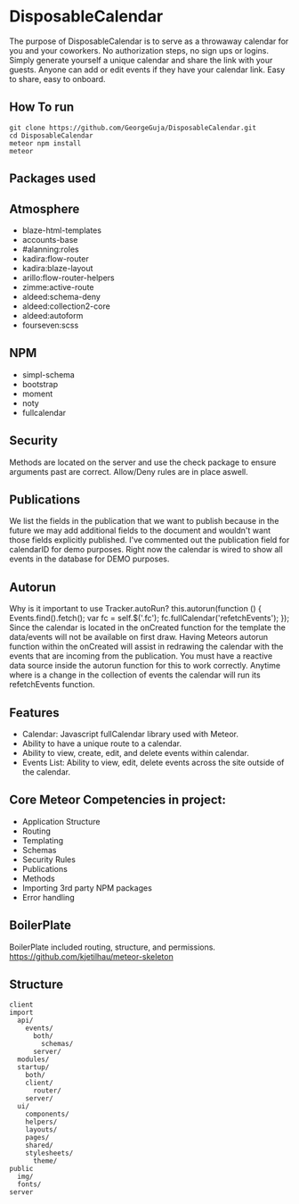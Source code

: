 # DisposableCalendar
The purpose of DisposableCalendar is to serve as a throwaway calendar for you and your coworkers. No authorization steps, no sign ups or logins. Simply generate yourself a unique calendar and share the link with your guests. Anyone can add or edit events if they have your calendar link. Easy to share, easy to onboard. 

## How To run
```
git clone https://github.com/GeorgeGuja/DisposableCalendar.git
cd DisposableCalendar
meteor npm install
meteor
```
## Packages used

## Atmosphere

- blaze-html-templates
- accounts-base
- #alanning:roles
- kadira:flow-router
- kadira:blaze-layout
- arillo:flow-router-helpers
- zimme:active-route
- aldeed:schema-deny
- aldeed:collection2-core
- aldeed:autoform
- fourseven:scss

## NPM

- simpl-schema
- bootstrap
- moment
- noty
- fullcalendar

## Security
Methods are located on the server and use the check package to ensure arguments past are correct. Allow/Deny rules are in place aswell. 

## Publications
We list the fields in the publication that we want to publish because in the future we may add additional fields to the document and wouldn't want those fields explicitly published. I've commented out the publication field for calendarID for demo purposes. Right now the calendar is wired to show all events in the database for DEMO purposes. 

## Autorun
Why is it important to use Tracker.autoRun? this.autorun(function () { Events.find().fetch(); var fc = self.$('.fc'); fc.fullCalendar('refetchEvents'); }); Since the calendar is located in the onCreated function for the template the data/events will not be available on first draw. Having Meteors autorun function within the onCreated will assist in redrawing the calendar with the events that are incoming from the publication. You must have a reactive data source inside the autorun function for this to work correctly. Anytime where is a change in the collection of events the calendar will run its refetchEvents function. 

## Features
- Calendar: Javascript fullCalendar library used with Meteor.
- Ability to have a unique route to a calendar.
- Ability to view, create, edit, and delete events within calendar.
- Events List: Ability to view, edit, delete events across the site outside of the calendar.

## Core Meteor Competencies in project:
- Application Structure
- Routing
- Templating
- Schemas
- Security Rules
- Publications
- Methods
- Importing 3rd party NPM packages
- Error handling

## BoilerPlate
BoilerPlate included routing, structure, and permissions. 
https://github.com/kjetilhau/meteor-skeleton



## Structure

```
client
import
  api/
    events/
      both/
        schemas/
      server/
  modules/
  startup/
    both/
    client/
      router/
    server/
  ui/
    components/
    helpers/
    layouts/
    pages/
    shared/
    stylesheets/
      theme/
public
  img/
  fonts/
server
```

